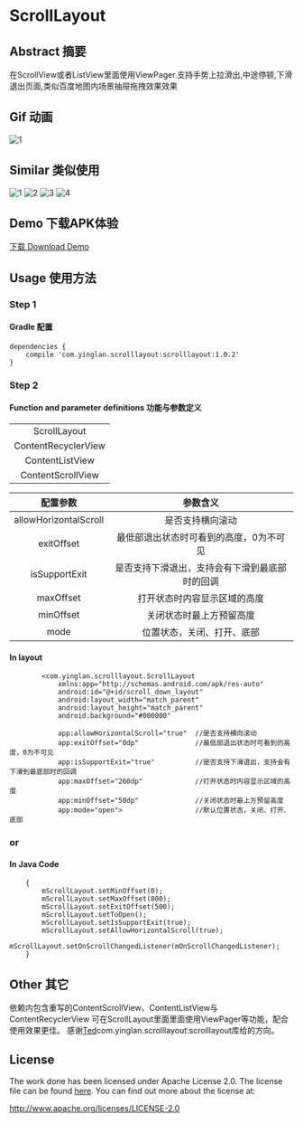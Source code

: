 # ScrollLayout
## Abstract 摘要
在ScrollView或者ListView里面使用ViewPager.支持手势上拉滑出,中途停顿,下滑退出页面,类似百度地图内场景抽屉拖拽效果效果

## Gif 动画
![1](https://github.com/yingLanNull/ScrollLayout/blob/master/Show/demo.gif)

## Similar 类似使用
![1](https://github.com/yingLanNull/ScrollLayout/blob/master/Show/Screenshot18.png)
![2](https://github.com/yingLanNull/ScrollLayout/blob/master/Show/Screenshot42.png)
![3](https://github.com/yingLanNull/ScrollLayout/blob/master/Show/Screenshot58.png)
![4](https://kangkangtk.gnway.cc/data/app/webviewscorroll.jpg)

## Demo 下载APK体验
[下载 Download Demo]()

## Usage 使用方法
### Step 1
#### Gradle 配置
```
dependencies {
    compile 'com.yinglan.scrolllayout:scrolllayout:1.0.2'
}
```

### Step 2

#### Function and parameter definitions 功能与参数定义


<table>
  <tbody>
    <tr>
     <td align="center">ScrollLayout</td>
    </tr>
    <tr>
      <td align="center">ContentRecyclerView</td>
    </tr>
    <tr>
      <td align="center">ContentListView</td>
    </tr>
    <tr>
      <td align="center">ContentScrollView</td>
    </tr>
  </tbody>
</table>

<table>
  <tdead>
    <tr>
      <th align="center">配置参数</th>
      <th align="center">参数含义</th>
    </tr>
  </tdead>
  <tbody>
    <tr>
      <td align="center">allowHorizontalScroll</td>
      <td align="center">是否支持横向滚动</td>
    </tr>
    <tr>
      <td align="center">exitOffset</td>
      <td align="center">最低部退出状态时可看到的高度，0为不可见</td>
    </tr>
    <tr>
      <td align="center">isSupportExit</td>
      <td align="center">是否支持下滑退出，支持会有下滑到最底部时的回调</td>
    </tr>
    <tr>
      <td align="center">maxOffset</td>
      <td align="center">打开状态时内容显示区域的高度</td>
    </tr>
    <tr>
      <td align="center">minOffset</td>
      <td align="center">关闭状态时最上方预留高度</td>
    </tr>
    <tr>
      <td align="center">mode</td>
      <td align="center">位置状态，关闭、打开、底部</td>
    </tr>
  </tbody>
</table>


#### In layout
```
	    <com.yinglan.scrolllayout.ScrollLayout
	        xmlns:app="http://schemas.android.com/apk/res-auto"
            android:id="@+id/scroll_down_layout"
            android:layout_width="match_parent"
            android:layout_height="match_parent"
            android:background="#000000"

            app:allowHorizontalScroll="true"  //是否支持横向滚动
            app:exitOffset="0dp"              //最低部退出状态时可看到的高度，0为不可见
            app:isSupportExit="true"	      //是否支持下滑退出，支持会有下滑到最底部时的回调
            app:maxOffset="260dp"             //打开状态时内容显示区域的高度
            app:minOffset="50dp"              //关闭状态时最上方预留高度
            app:mode="open">                  //默认位置状态，关闭、打开、底部

```

### or

#### In Java Code
```
	{
	    mScrollLayout.setMinOffset(0);
        mScrollLayout.setMaxOffset(800);
        mScrollLayout.setExitOffset(500);
        mScrollLayout.setToOpen();
        mScrollLayout.setIsSupportExit(true);
        mScrollLayout.setAllowHorizontalScroll(true);
        mScrollLayout.setOnScrollChangedListener(mOnScrollChangedListener);
    }

```
## Other 其它
依赖内包含重写的ContentScrollView、ContentListView与ContentRecyclerView
可在ScrollLayout里面里面使用ViewPager等功能，配合使用效果更佳。
感谢[Ted](https://github.com/xiongwei-git)com.yinglan.scrolllayout:scrolllayout库给的方向。

## License
The work done has been licensed under Apache License 2.0. The license file can be found
[here](LICENSE). You can find out more about the license at:

http://www.apache.org/licenses/LICENSE-2.0

